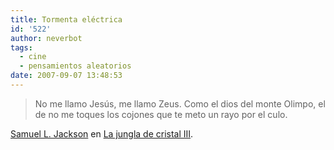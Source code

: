```yaml
---
title: Tormenta eléctrica
id: '522'
author: neverbot
tags:
  - cine
  - pensamientos aleatorios
date: 2007-09-07 13:48:53
---
```


> No me llamo Jesús, me llamo Zeus. Como el dios del monte Olimpo, el de no me toques los cojones que te meto un rayo por el culo.

[Samuel L. Jackson](http://www.imdb.com/name/nm0000168/) en [La jungla de cristal III](http://www.imdb.com/title/tt0112864/).
